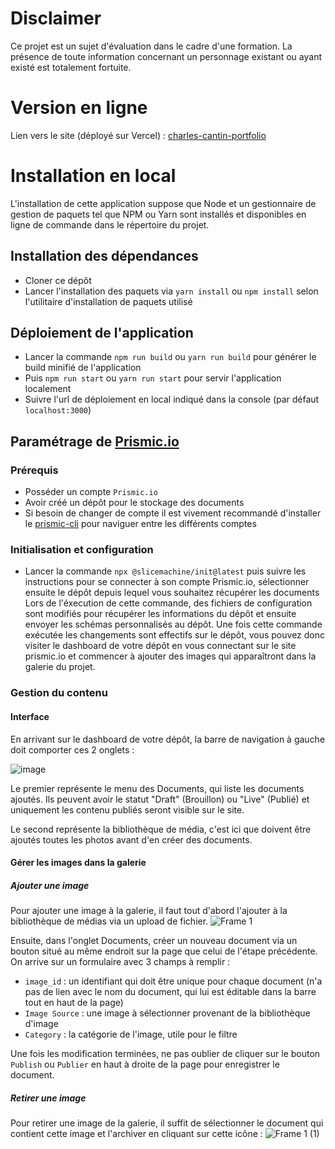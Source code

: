 # Disclaimer
Ce projet est un sujet d'évaluation dans le cadre d'une formation. La présence de toute information concernant un personnage existant ou ayant existé est totalement fortuite.

# Version en ligne
Lien vers le site (déployé sur Vercel) : [charles-cantin-portfolio](https://charles-cantin-portfolio.vercel.app/)

# Installation en local

L'installation de cette application suppose que Node et un gestionnaire de gestion de paquets tel que NPM ou Yarn sont installés et disponibles en ligne de commande dans le répertoire du projet.

## Installation des dépendances
- Cloner ce dépôt
- Lancer l'installation des paquets via `yarn install` ou `npm install` selon l'utilitaire d'installation de paquets utilisé

## Déploiement de l'application
- Lancer la commande `npm run build` ou `yarn run build` pour générer le build minifié de l'application
- Puis `npm run start` ou `yarn run start` pour servir l'application localement
- Suivre l'url de déploiement en local indiqué dans la console (par défaut `localhost:3000`)

## Paramétrage de [Prismic.io](https://prismic.io/)
### Prérequis
- Posséder un compte `Prismic.io`
- Avoir créé un dépôt pour le stockage des documents
- Si besoin de changer de compte il est vivement recommandé d'installer le [prismic-cli](https://prismic.io/docs/technical-reference/prismic-cli) pour naviguer entre les différents comptes

### Initialisation et configuration 
- Lancer la commande `npx @slicemachine/init@latest` puis suivre les instructions pour se connecter à son compte Prismic.io, sélectionner ensuite le dépôt depuis lequel vous souhaitez récupérer les documents
Lors de l'éxecution de cette commande, des fichiers de configuration sont modifiés pour récupérer les informations du dépôt et ensuite envoyer les schémas personnalisés au dépôt.
Une fois cette commande exécutée les changements sont effectifs sur le dépôt, vous pouvez donc visiter le dashboard de votre dépôt en vous connectant sur le site prismic.io et commencer à ajouter des images qui apparaîtront dans la galerie du projet.

### Gestion du contenu
#### Interface
En arrivant sur le dashboard de votre dépôt, la barre de navigation à gauche doit comporter ces 2 onglets :

![image](https://github.com/Oxrod/cantin-portfolio/assets/88422998/028140d9-c62d-416b-9f1a-39931559ac71)

Le premier représente le menu des Documents, qui liste les documents ajoutés. Ils peuvent avoir le statut "Draft" (Brouillon) ou "Live" (Publié) et uniquement les contenu publiés seront visible sur le site.

Le second représente la bibliothèque de média, c'est ici que doivent être ajoutés toutes les photos avant d'en créer des documents.

#### Gérer les images dans la galerie
##### Ajouter une image
Pour ajouter une image à la galerie, il faut tout d'abord l'ajouter à la bibliothèque de médias via un upload de fichier.
![Frame 1](https://github.com/Oxrod/cantin-portfolio/assets/88422998/2ef7c796-9601-47ec-9fef-3e5beff238cb)

Ensuite, dans l'onglet Documents, créer un nouveau document via un bouton situé au même endroit sur la page que celui de l'étape précédente.
On arrive sur un formulaire avec 3 champs à remplir :
- `image_id` : un identifiant qui doit être unique pour chaque document (n'a pas de lien avec le nom du document, qui lui est éditable dans la barre tout en haut de la page)
- `Image Source` : une image à sélectionner provenant de la bibliothèque d'image
- `Category` : la catégorie de l'image, utile pour le filtre

Une fois les modification terminées, ne pas oublier de cliquer sur le bouton `Publish` ou `Publier` en haut à droite de la page pour enregistrer le document.

##### Retirer une image
Pour retirer une image de la galerie, il suffit de sélectionner le document qui contient cette image et l'archiver en cliquant sur cette icône :
![Frame 1 (1)](https://github.com/Oxrod/cantin-portfolio/assets/88422998/7c5d3628-7237-4177-be0d-cc3cb6a81fa7)
